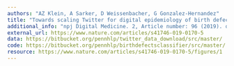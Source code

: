 ```yaml
---
authors: "AZ Klein, A Sarker, D Weissenbacher, G Gonzalez-Hernandez"
title: "Towards scaling Twitter for digital epidemiology of birth defects"
additional_info: "npj Digital Medicine. 2, Article number: 96 (2019). doi: 10.1038/s41746-019-0170-5"
external_url: https://www.nature.com/articles/s41746-019-0170-5
data: https://bitbucket.org/pennhlp/twitter_data_download/src/master/
code: https://bitbucket.org/pennhlp/birthdefectsclassifier/src/master/
resource: https://www.nature.com/articles/s41746-019-0170-5/figures/1
---
```

